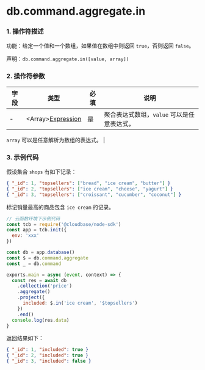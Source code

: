 # db.command.aggregate.in

### 1. 操作符描述

功能：给定一个值和一个数组，如果值在数组中则返回 `true`，否则返回 `false`。

声明：`db.command.aggregate.in([value, array])`

### 2. 操作符参数

| 字段 | 类型                                        | 必填 | 说明                                       |
| ---- | ------------------------------------------- | ---- | ------------------------------------------ |
| -    | &lt;Array&gt;[Expression](../expression.md) | 是   | 聚合表达式数组，`value` 可以是任意表达式， |

`array` 可以是任意解析为数组的表达式。 |

### 3. 示例代码

假设集合 `shops` 有如下记录：

```json
{ "_id": 1, "topsellers": ["bread", "ice cream", "butter"] }
{ "_id": 2, "topsellers": ["ice cream", "cheese", "yagurt"] }
{ "_id": 3, "topsellers": ["croissant", "cucumber", "coconut"] }
```

标记销量最高的商品包含 `ice cream` 的记录。

```js
// 云函数环境下示例代码
const tcb = require('@cloudbase/node-sdk')
const app = tcb.init({
  env: 'xxx'
})

const db = app.database()
const $ = db.command.aggregate
const _ = db.command

exports.main = async (event, context) => {
  const res = await db
    .collection('price')
    .aggregate()
    .project({
      included: $.in('ice cream', '$topsellers')
    })
    .end()
  console.log(res.data)
}
```

返回结果如下：

```json
{ "_id": 1, "included": true }
{ "_id": 2, "included": true }
{ "_id": 3, "included": false }
```
